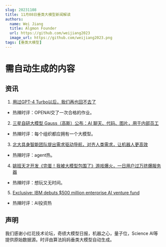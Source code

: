 ```yaml
---
slug: 20231108
title: 11月08日垂类大模型新闻解读
authors:
  name: Wei Jiang
  title: Algmon Founder
  url: https://github.com/weijiang2023
  image_url: https://github.com/weijiang2023.png
tags: [垂类大模型]
---
```


# 需自动生成的内容
## 资讯

1. [用过GPT-4 Turbo以后，我们再也回不去了](https://mp.weixin.qq.com/s/1oGfwQFhCsiFKOqPDS6GcQ?poc_token=HFqJS2WjJWzVa0-MM4dWH8pVeAgxGKVGGfttH5FE)
* 热辣时评：OPENAI交了一次合格的作业。

2. [三星自研大模型 Gauss（高斯）公布：AI 聊天、代码、图片，用于内部员工](https://www.ithome.com/0/730/847.htm)
* 热辣时评：每个组织都应拥有一个大模型。

3. [北大具身智能团队提出需求驱动导航，对齐人类需求，让机器人更高效](https://mp.weixin.qq.com/s/Sj2q02VkY6HMzHDot6X9_w)
* 热辣时评：agent热。

4. [姚班天才开发《完蛋！我被大模型包围了》游戏爆火，一日用户过万挤爆服务器](https://mp.weixin.qq.com/s/FpX0AcHQfQqT5V5-PAp22w)
* 热辣时评：想玩又无时间。

5. [Exclusive: IBM debuts $500 million enterprise AI venture fund](https://www.axios.com/2023/11/07/ibm-enterprise-ai-venture-fund)
* 热辣时评：AI投资热

## 声明

我们感谢小红花技术论坛，奇绩大模型日报，机器之心，量子位，Science AI等提供原始数据源。时评由算法妈妈垂类大模型自动生成。